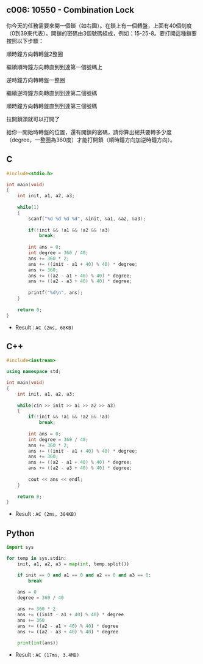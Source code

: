 ## c006: 10550 - Combination Lock
你今天的任務需要來開一個鎖（如右圖）。在鎖上有一個轉盤，上面有40個刻度（0到39來代表）。開鎖的密碼由3個號碼組成，例如：15-25-8。要打開這種鎖要按照以下步驟：

順時鐘方向轉轉盤2整圈

繼續順時鐘方向轉直到到達第一個號碼上

逆時鐘方向轉轉盤一整圈

繼續逆時鐘方向轉直到到達第二個號碼

順時鐘方向轉轉盤直到到達第三個號碼

拉開鎖頭就可以打開了

給你一開始時轉盤的位置，還有開鎖的密碼，請你算出總共要轉多少度（degree，一整圈為360度）才能打開鎖（順時鐘方向加逆時鐘方向）。

## C
```C
#include<stdio.h>

int main(void)
{
	int init, a1, a2, a3;
	
	while(1)
	{
		scanf("%d %d %d %d", &init, &a1, &a2, &a3);
		
		if(!init && !a1 && !a2 && !a3)
			break;
		
		int ans = 0;
		int degree = 360 / 40;
		ans += 360 * 2;
		ans += ((init - a1 + 40) % 40) * degree;
		ans += 360;
		ans += ((a2 - a1 + 40) % 40) * degree;
		ans += ((a2 - a3 + 40) % 40) * degree;
		
		printf("%d\n", ans);
	}
	
	return 0;
}
```
 * Result : `AC (2ms, 68KB)`

## C++
```C++
#include<iostream>

using namespace std;

int main(void)
{
	int init, a1, a2, a3;
	
	while(cin >> init >> a1 >> a2 >> a3)
	{
		if(!init && !a1 && !a2 && !a3)
			break;
		
		int ans = 0;
		int degree = 360 / 40;
		ans += 360 * 2;
		ans += ((init - a1 + 40) % 40) * degree;
		ans += 360;
		ans += ((a2 - a1 + 40) % 40) * degree;
		ans += ((a2 - a3 + 40) % 40) * degree;
		
		cout << ans << endl;
	}
	
	return 0;
}
```
 * Result : `AC (2ms, 304KB)`

## Python
```python
import sys

for temp in sys.stdin:
    init, a1, a2, a3 = map(int, temp.split())

    if init == 0 and a1 == 0 and a2 == 0 and a3 == 0:
        break
    
    ans = 0
    degree = 360 / 40

    ans += 360 * 2
    ans += ((init - a1 + 40) % 40) * degree
    ans += 360
    ans += ((a2 - a1 + 40) % 40) * degree
    ans += ((a2 - a3 + 40) % 40) * degree
    
    print(int(ans))
```
 * Result : `AC (17ms, 3.4MB)`
